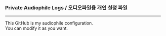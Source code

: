 ### Private Audiophile Logs / 오디오파일용 개인 설정 파일
---

This GitHub is my audiophile configuration.  
You can modify it as you want.
